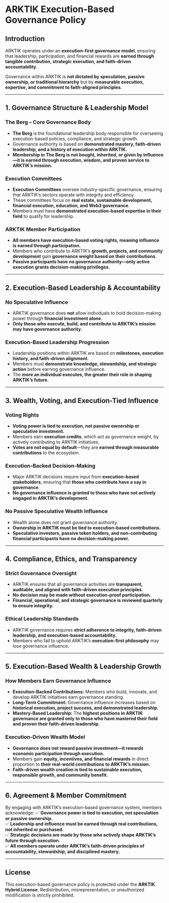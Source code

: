 # ARKTIK Execution-Based Governance Policy

## Introduction

ARKTIK operates under an **execution-first governance model**, ensuring that leadership, participation, and financial rewards are **earned through tangible contribution, strategic execution, and faith-driven accountability**. 

Governance within ARKTIK is **not dictated by speculation, passive ownership, or traditional hierarchy** but by **measurable execution, expertise, and commitment to faith-aligned principles**.

---

## 1. Governance Structure & Leadership Model

### **The Berg – Core Governance Body**
- **The Berg** is the foundational leadership body responsible for overseeing execution-based policies, compliance, and strategic growth.
- Governance authority is based on **demonstrated mastery, faith-driven leadership, and a history of execution within ARKTIK.**
- **Membership in The Berg is not bought, inherited, or given by influence—it is earned through execution, wisdom, and proven service to ARKTIK’s mission.**

### **Execution Committees**
- **Execution Committees** oversee industry-specific governance, ensuring that ARKTIK’s sectors operate with integrity and efficiency.
- These committees focus on **real estate, sustainable development, financial execution, education, and Web3 governance**.
- Members must have **demonstrated execution-based expertise in their field** to qualify for leadership.

### **ARKTIK Member Participation**
- **All members have execution-based voting rights, meaning influence is earned through participation.**
- Members who contribute to ARKTIK’s **growth, projects, and community development** gain **governance weight based on their contributions**.
- **Passive participants have no governance authority—only active execution grants decision-making privileges.**

---

## 2. Execution-Based Leadership & Accountability

### **No Speculative Influence**
- ARKTIK governance does **not** allow individuals to hold decision-making power through **financial investment alone**.
- **Only those who execute, build, and contribute to ARKTIK’s mission may have governance authority.**

### **Execution-Based Leadership Progression**
- Leadership positions within ARKTIK are based on **milestones, execution history, and faith-driven alignment**.
- Members must **demonstrate knowledge, stewardship, and strategic action** before earning governance influence.
- The **more an individual executes, the greater their role in shaping ARKTIK’s future.**

---

## 3. Wealth, Voting, and Execution-Tied Influence

### **Voting Rights**
- **Voting power is tied to execution, not passive ownership or speculative investment.**
- Members earn **execution credits**, which act as governance weight, by actively contributing to ARKTIK initiatives.
- **Votes are not equal by default**—they are **earned through measurable contributions** to the ecosystem.

### **Execution-Backed Decision-Making**
- Major ARKTIK decisions require input from **execution-based stakeholders**, ensuring that **those who contribute have a say in governance**.
- **No governance influence is granted to those who have not actively engaged in ARKTIK’s development.**

### **No Passive Speculative Wealth Influence**
- Wealth alone does not grant governance authority.
- **Ownership in ARKTIK must be tied to execution-based contributions.**
- **Speculative investors, passive token holders, and non-contributing financial participants have no decision-making power.**

---

## 4. Compliance, Ethics, and Transparency

### **Strict Governance Oversight**
- ARKTIK ensures that all governance activities are **transparent, auditable, and aligned with faith-driven execution principles**.
- **No decision may be made without execution-proof participation.**
- **Financial, operational, and strategic governance is reviewed quarterly to ensure integrity.**

### **Ethical Leadership Standards**
- ARKTIK governance requires **strict adherence to integrity, faith-driven leadership, and execution-based accountability.**
- Members who fail to uphold ARKTIK’s **execution-first philosophy** may lose governance influence.

---

## 5. Execution-Based Wealth & Leadership Growth

### **How Members Earn Governance Influence**
- **Execution-Backed Contributions:** Members who build, innovate, and develop ARKTIK initiatives earn governance standing.
- **Long-Term Commitment:** Governance influence increases based on **historical execution, project success, and demonstrated leadership.**
- **Mastery-Based Leadership:** The **highest positions in ARKTIK governance are granted only to those who have mastered their field and proven their faith-driven leadership.**

### **Execution-Driven Wealth Model**
- **Governance does not reward passive investment—it rewards economic participation through execution.**
- Members gain **equity, incentives, and financial rewards** in direct proportion to **their real-world contributions to ARKTIK’s mission.**
- **Faith-driven wealth creation is tied to sustainable execution, responsible growth, and community benefit.**

---

## 6. Agreement & Member Commitment

By engaging with ARKTIK’s execution-based governance system, members acknowledge:
✅ **Governance power is tied to execution, not speculation or passive ownership.**  
✅ **Leadership and influence must be earned through real contributions, not inherited or purchased.**  
✅ **Strategic decisions are made by those who actively shape ARKTIK’s future through execution.**  
✅ **All members operate under ARKTIK’s faith-driven principles of accountability, stewardship, and disciplined mastery.**  

---

## License

This execution-based governance policy is protected under the **ARKTIK Hybrid License**. Redistribution, misrepresentation, or unauthorized modification is strictly prohibited.
